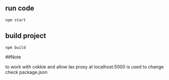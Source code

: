 ## run code

``` bash 
npm start
```

## build project 

``` bash
npm build
```
##Note

to work with cokkie and allow lax proxy at localhost:5000 is used to change check package.json